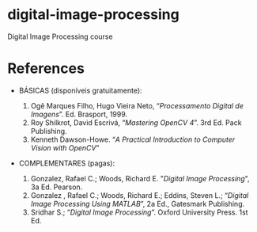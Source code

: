 # digital-image-processing
Digital Image Processing course



# References

- BÁSICAS (disponíveis gratuitamente):
    1. Ogê Marques Filho, Hugo Vieira Neto, “_Processamento Digital de Imagens_”. Ed. Brasport, 1999.
    1. Roy Shilkrot, David Escrivá, “_Mastering OpenCV 4_”. 3rd Ed. Pack Publishing.
    1. Kenneth Dawson-Howe. “_A Practical Introduction to Computer Vision with OpenCV_”

- COMPLEMENTARES (pagas):
    1. Gonzalez, Rafael C.; Woods, Richard E. "_Digital Image Processing_", 3a Ed. Pearson.
    1. Gonzalez , Rafael C.; Woods, Richard E.; Eddins, Steven L.; “_Digital Image Processing Using MATLAB_”, 2a Ed., Gatesmark Publishing.
    1. Sridhar S.; “_Digital Image Processing_”. Oxford University Press. 1st Ed.